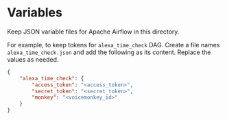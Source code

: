 # Variables

Keep JSON variable files for Apache Airflow in this directory.

For example, to keep tokens for `alexa_time_check` DAG. Create a file names `alexa_time_check.json` and add the following as its content. Replace the values as needed.

```json
{
    "alexa_time_check": {
        "access_token": "<access_token>",
        "secret_token": "<secret_token>",
        "monkey": "<voicemonkey_id>"
    }
}
```
